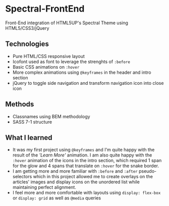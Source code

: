 # Spectral-FrontEnd
Front-End integration of HTML5UP's Spectral Theme using HTML5/CSS3/jQuery

## Technologies
- Pure HTML/CSS responsive layout
- Icofont used as font to leverage the strenghts of `:before`
- Basic CSS animations on `:hover`
- More complex animations using `@keyframes` in the header and intro section
- jQuery to toggle side navigation and transform navigation icon into close icon

## Methods
- Classnames using BEM methodology
- SASS 7-1 structure 

## What I learned
- It was my first project using `@keyframes` and I'm quite happy with the result of the _'Learn More'_ animation. I am also quite happy with the `:hover` animation of the icons in the intro section, which required 1 span for the glow and 4 spans that translate on `:hover` for the snake border.
- I am getting more and more familiar with `:before` and `:after` pseudo-selectors which in this project allowed me to create overlays on the articles' images and display icons on the unordered list while maintaining perfect alignment.
- I feel more and more comfortable with layouts using `display: flex-box` or `display: grid` as well as `@media` queries
